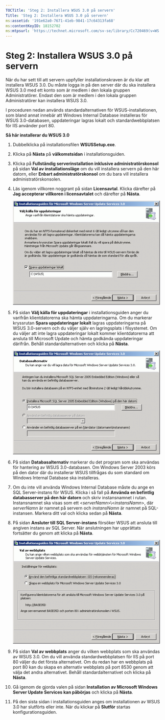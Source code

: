 ```yaml
---
TOCTitle: 'Steg 2: Installera WSUS 3.0 på servern'
Title: 'Steg 2: Installera WSUS 3.0 på servern'
ms:assetid: '191e62a0-7671-41eb-9841-17c64313fa68'
ms:contentKeyID: 18152702
ms:mtpsurl: 'https://technet.microsoft.com/sv-se/library/Cc720469(v=WS.10)'
---
```


Steg 2: Installera WSUS 3.0 på servern
======================================

När du har sett till att servern uppfyller installationskraven är du klar att installera WSUS 3.0. Du måste logga in på den server där du ska installera WSUS 3.0 med ett konto som är medlem i den lokala gruppen Administratörer. Endast den som är medlem i den lokala gruppen Administratörer kan installera WSUS 3.0.

I proceduren nedan används standardalternativen för WSUS-installationen, som bland annat innebär att Windows Internal Database installeras för WSUS 3.0-databasen, uppdateringar lagras lokalt och standardwebbplatsen för IIS använder port 80.

**Så här installerar du WSUS 3.0**
1.  Dubbelklicka på installationsfilen **WSUSSetup.exe**.

2.  Klicka på **Nästa** på **välkomstsidan** i installationsguiden.

3.  Klicka på **Fullständig serverinstallation inklusive administratörskonsol** på sidan **Val av installationsläge** om du vill installera servern på den här datorn, eller **Enbart administratörskonsol** om du bara vill installera administratörskonsolen.

4.  Läs igenom villkoren noggrant på sidan **Licensavtal**. Klicka därefter på **Jag accepterar villkoren i licensavtalet** och därefter på **Nästa**.

    ![](images/Cc720469.fa6ac6a6-6814-4b7e-96e8-e08af5e534b8(WS.10).gif)

5.  På sidan **Välj källa för uppdateringar** i installationsguiden anger du varifrån klientdatorerna ska hämta uppdateringarna. Om du markerar kryssrutan **Spara uppdateringar lokalt** lagras uppdateringarna på WSUS 3.0-servern och du väljer själv en lagringsplats i filsystemet. Om du väljer att inte lagra uppdateringar lokalt kommer klientdatorerna att ansluta till Microsoft Update och hämta godkända uppdateringar därifrån. Behåll standardalternativen och klicka på **Nästa**.

    ![](images/Cc720469.c8bac396-ca39-4491-8b0c-742a0e470535(WS.10).gif)

6.  På sidan **Databasalternativ** markerar du det program som ska användas för hantering av WSUS 3.0-databasen. Om Windows Server 2003 körs på den dator där du installerar WSUS tillfrågas du som standard om Windows Internal Database ska installeras.

7.  Om du inte vill använda Windows Internal Database måste du ange en SQL Server-instans för WSUS. Klicka i så fall på **Använda** **en befintlig databasserver på den här datorn** och skriv instansnamnet i rutan. Instansnamnet ska visas som ett &lt;*serverNamn*&gt;\\&lt;*instansNamn*&gt;, där *serverNamn* är namnet på servern och *instansNamn* är namnet på SQL-instansen. Markera ditt val och klicka sedan på **Nästa**.

8.  På sidan **Ansluter till SQL Server-instans** försöker WSUS att ansluta till angiven instans av SQL Server. När anslutningen har upprättats fortsätter du genom att klicka på **Nästa**.

    ![](images/Cc720469.36c6af0c-a61e-4151-ae50-c754a106cb1b(WS.10).gif)

9.  På sidan **Val av webbplats** anger du vilken webbplats som ska användas av WSUS 3.0. Om du vill använda standardwebbplatsen för IIS på port 80 väljer du det första alternativet. Om du redan har en webbplats på port 80 kan du skapa en alternativ webbplats på port 8530 genom att välja det andra alternativet. Behåll standardalternativet och klicka på **Nästa**.

10. Gå igenom de gjorda valen på sidan **Installation av Microsoft Windows Server Update Services kan påbörjas** och klicka på **Nästa**.

11. På den sista sidan i installationsguiden anges om installationen av WSUS 3.0 har slutförts eller inte. När du klickar på **Slutför** startas konfigurationsguiden.
